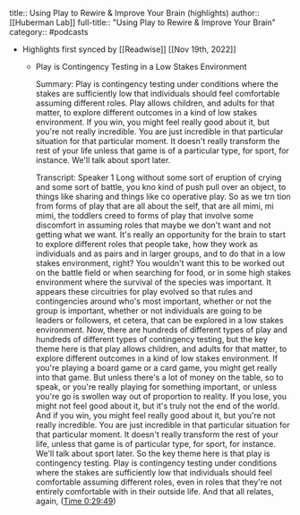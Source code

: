 title:: Using Play to Rewire & Improve Your Brain (highlights)
author:: [[Huberman Lab]]
full-title:: "Using Play to Rewire & Improve Your Brain"
category:: #podcasts

- Highlights first synced by [[Readwise]] [[Nov 19th, 2022]]
	- Play is Contingency Testing in a Low Stakes Environment
	  
	  Summary:
	  Play is contingency testing under conditions where the stakes are sufficiently low that individuals should feel comfortable assuming different roles. Play allows children, and adults for that matter, to explore different outcomes in a kind of low stakes environment. If you win, you might feel really good about it, but you're not really incredible. You are just incredible in that particular situation for that particular moment. It doesn't really transform the rest of your life unless that game is of a particular type, for sport, for instance. We'll talk about sport later.
	  
	  Transcript:
	  Speaker 1
	  Long without some sort of eruption of crying and some sort of battle, you kno kind of push pull over an object, to things like sharing and things like co operative play. So as we trn tion from forms of play that are all about the self, that are all mimi, mi mimi, the toddlers creed to forms of play that involve some discomfort in assuming roles that maybe we don't want and not getting what we want. It's really an opportunity for the brain to start to explore different roles that people take, how they work as individuals and as pairs and in larger groups, and to do that in a low stakes environment, right? You wouldn't want this to be worked out on the battle field or when searching for food, or in some high stakes environment where the survival of the species was important. It appears these circuitries for play evolved so that rules and contingencies around who's most important, whether or not the group is important, whether or not individuals are going to be leaders or followers, et cetera, that can be explored in a low stakes environment. Now, there are hundreds of different types of play and hundreds of different types of contingency testing, but the key theme here is that play allows children, and adults for that matter, to explore different outcomes in a kind of low stakes environment. If you're playing a board game or a card game, you might get really into that game. But unless there's a lot of money on the table, so to speak, or you're really playing for something important, or unless you're go is swollen way out of proportion to reality. If you lose, you might not feel good about it, but it's truly not the end of the world. And if you win, you might feel really good about it, but you're not really incredible. You are just incredible in that particular situation for that particular moment. It doesn't really transform the rest of your life, unless that game is of particular type, for sport, for instance. We'll talk about sport later. So the key theme here is that play is contingency testing. Play is contingency testing under conditions where the stakes are sufficiently low that individuals should feel comfortable assuming different roles, even in roles that they're not entirely comfortable with in their outside life. And that all relates, again, ([Time 0:29:49](https://share.snipd.com/snip/ef4012a3-5330-472e-88a0-eea5094fb3b4))